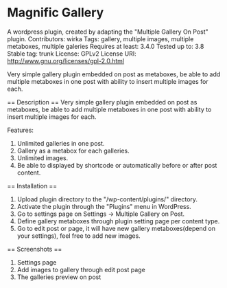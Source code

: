 # Magnific Gallery

A wordpress plugin, created by adapting the "Multiple Gallery On Post" plugin.
Contributors: wirka
Tags: gallery, multiple images, multiple metaboxes, multiple galeries
Requires at least: 3.4.0
Tested up to: 3.8
Stable tag: trunk
License: GPLv2
License URI: http://www.gnu.org/licenses/gpl-2.0.html

Very simple gallery plugin embedded on post as metaboxes, be able to add multiple metaboxes in one post with ability to insert multiple images for each.

== Description ==
Very simple gallery plugin embedded on post as metaboxes, be able to add multiple metaboxes in one post with ability to insert multiple images for each.

Features:
1. Unlimited galleries in one post. 
2. Gallery as a metabox for each galleries. 
3. Unlimited images. 
4. Be able to displayed by shortcode or automatically before or after post content.

== Installation ==
1. Upload plugin directory to the "/wp-content/plugins/" directory.
2. Activate the plugin through the "Plugins" menu in WordPress.
3. Go to settings page on Settings -> Multiple Gallery on Post.
4. Define gallery metaboxes through plugin setting page per content type.
5. Go to edit post or page, it will have new gallery metaboxes(depend on your settings), feel free to add new images.

== Screenshots ==
1. Settings page
2. Add images to gallery through edit post page
3. The galleries preview on post
